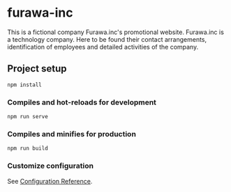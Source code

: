 # furawa-inc

This is a fictional company Furawa.inc's promotional website. Furawa.inc is a technology company. Here to be found their contact arrangements, identification of employees and detailed activities of the company.

## Project setup
```
npm install
```

### Compiles and hot-reloads for development
```
npm run serve
```

### Compiles and minifies for production
```
npm run build
```

### Customize configuration
See [Configuration Reference](https://cli.vuejs.org/config/).
